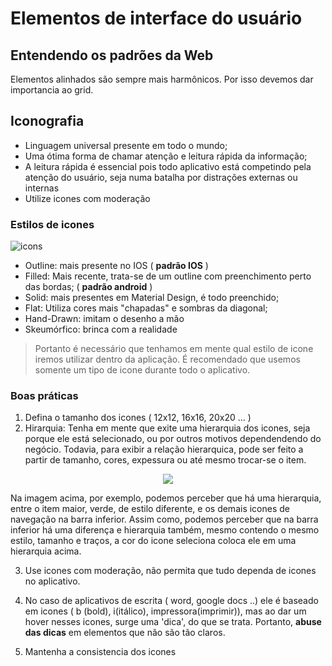 # Elementos de interface do usuário

## Entendendo os padrões da Web

Elementos alinhados são sempre mais harmônicos. Por isso devemos dar importancia ao grid.

## Iconografia

* Linguagem universal presente em todo o mundo;
* Uma ótima forma de chamar atenção e leitura rápida da informação;
* A leitura rápida é essencial pois todo aplicativo está competindo pela atenção do usuário, seja numa batalha por distrações externas ou internas
* Utilize icones com moderação

### Estilos de icones

![icons](https://user-images.githubusercontent.com/36003388/81416712-7b30d400-9120-11ea-8241-ba31879ddc73.png)

* Outline: mais presente no IOS ( **padrão IOS** )
* Filled: Mais recente, trata-se de um outline com preenchimento perto das bordas; ( **padrão android** )
* Solid: mais presentes em Material Design, é todo preenchido;
* Flat: Utiliza cores mais "chapadas" e sombras da diagonal;
* Hand-Drawn: imitam o desenho a mão
* Skeumórfico: brinca com a realidade

> Portanto é necessário que tenhamos em mente qual estilo de icone iremos utilizar dentro da aplicação. É recomendado que usemos somente um tipo de icone durante todo o aplicativo.

### Boas práticas 

1. Defina o tamanho dos icones ( 12x12, 16x16, 20x20 ... )
2. Hirarquia: Tenha em mente que exite uma hierarquia dos icones, seja porque ele está selecionado, ou por outros motivos dependendendo do negócio. Todavia, para exibir a relação hierarquica, pode ser feito a partir de tamanho, cores, expessura ou até mesmo trocar-se o item.

<p align=center> <img src="https://user-images.githubusercontent.com/36003388/81417653-e333ea00-9121-11ea-9626-7d82b20375af.png"></p>

Na imagem acima, por exemplo, podemos perceber que há uma hierarquia, entre o item maior, verde, de estilo diferente, e os demais icones de navegação na barra inferior. Assim como, podemos perceber que na barra inferior há uma diferença e hierarquia também, mesmo contendo o mesmo estilo, tamanho e traços, a cor do icone seleciona coloca ele em uma hierarquia acima.

3. Use icones com moderação, não permita que tudo dependa de icones no aplicativo.

4. No caso de aplicativos de escrita ( word, google docs ..) ele é baseado em icones ( b (bold), i(itálico), impressora(imprimir)), mas ao dar um hover nesses icones, surge uma 'dica', do que se trata. Portanto, **abuse das dicas** em elementos que não são tão claros.

5. Mantenha a consistencia dos icones